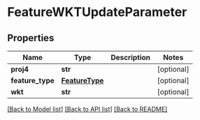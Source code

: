 # FeatureWKTUpdateParameter

## Properties
Name | Type | Description | Notes
------------ | ------------- | ------------- | -------------
**proj4** | **str** |  | [optional] 
**feature_type** | [**FeatureType**](FeatureType.md) |  | [optional] 
**wkt** | **str** |  | [optional] 

[[Back to Model list]](../README.md#documentation-for-models) [[Back to API list]](../README.md#documentation-for-api-endpoints) [[Back to README]](../README.md)

